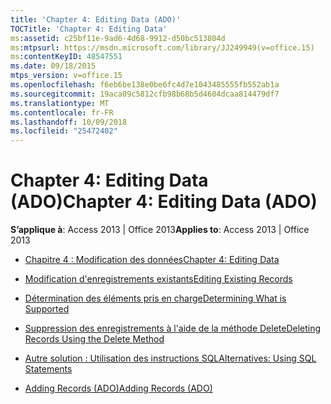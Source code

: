 ```yaml
---
title: 'Chapter 4: Editing Data (ADO)'
TOCTitle: 'Chapter 4: Editing Data'
ms:assetid: c25bf11e-9ad6-4d68-9912-d50bc513804d
ms:mtpsurl: https://msdn.microsoft.com/library/JJ249949(v=office.15)
ms:contentKeyID: 48547551
ms.date: 09/18/2015
mtps_version: v=office.15
ms.openlocfilehash: f6eb6be138e0be6fc4d7e1043485555fb552ab1a
ms.sourcegitcommit: 19aca09c5812cfb98b68b5d4604dcaa814479df7
ms.translationtype: MT
ms.contentlocale: fr-FR
ms.lasthandoff: 10/09/2018
ms.locfileid: "25472402"
---
```

# <a name="chapter-4-editing-data-ado"></a><span data-ttu-id="01746-102">Chapter 4: Editing Data (ADO)</span><span class="sxs-lookup"><span data-stu-id="01746-102">Chapter 4: Editing Data (ADO)</span></span>


<span data-ttu-id="01746-103">**S’applique à**: Access 2013 | Office 2013</span><span class="sxs-lookup"><span data-stu-id="01746-103">**Applies to**: Access 2013 | Office 2013</span></span>



  - [<span data-ttu-id="01746-104">Chapitre 4 : Modification des données</span><span class="sxs-lookup"><span data-stu-id="01746-104">Chapter 4: Editing Data</span></span>](chapter-4-editing-data.md)

  - [<span data-ttu-id="01746-105">Modification d'enregistrements existants</span><span class="sxs-lookup"><span data-stu-id="01746-105">Editing Existing Records</span></span>](editing-existing-records.md)

  - [<span data-ttu-id="01746-106">Détermination des éléments pris en charge</span><span class="sxs-lookup"><span data-stu-id="01746-106">Determining What is Supported</span></span>](determining-what-is-supported.md)

  - [<span data-ttu-id="01746-107">Suppression des enregistrements à l'aide de la méthode Delete</span><span class="sxs-lookup"><span data-stu-id="01746-107">Deleting Records Using the Delete Method</span></span>](deleting-records-using-the-delete-method.md)

  - [<span data-ttu-id="01746-108">Autre solution : Utilisation des instructions SQL</span><span class="sxs-lookup"><span data-stu-id="01746-108">Alternatives: Using SQL Statements</span></span>](alternatives-using-sql-statements.md)

  - [<span data-ttu-id="01746-109">Adding Records (ADO)</span><span class="sxs-lookup"><span data-stu-id="01746-109">Adding Records (ADO)</span></span>](adding-records-ado.md)

